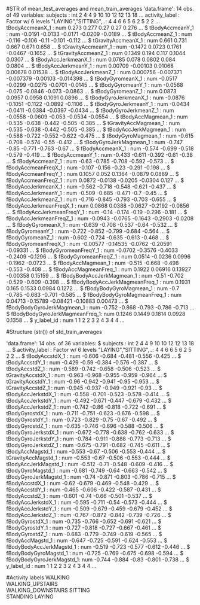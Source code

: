 #STR of mean_test_averages and mean_train_averages
'data.frame':	14 obs. of  49 variables:
 subjects                      : int  2 4 4 9 10 10 12 12 13 18 ...
 activity_label                : Factor w/ 6 levels "LAYING","SITTING",..: 4 4 6 6 5 6 2 5 2 2 ...
 tBodyAccmeanX_1               : num  0.273 0.277 0.27 0.27 0.276 ...
 $ tBodyAccmeanY_1               : num  -0.0191 -0.0133 -0.0171 -0.0209 -0.0189 ...
 $ tBodyAccmeanZ_1               : num  -0.116 -0.106 -0.11 -0.101 -0.112 ...
 $ tGravityAccmeanX_1            : num  0.661 0.731 0.667 0.671 0.658 ...
 $ tGravityAccmeanY_1            : num  -0.1472 0.0723 0.1761 -0.0467 -0.1652 ...
 $ tGravityAccmeanZ_1            : num  0.1349 0.194 0.117 0.1044 0.0307 ...
 $ tBodyAccJerkmeanX_1           : num  0.0785 0.078 0.0802 0.084 0.0804 ...
 $ tBodyAccJerkmeanY_1           : num  0.00709 -0.00103 0.01068 0.00678 0.01538 ...
 $ tBodyAccJerkmeanZ_1           : num  0.000756 -0.007371 -0.007379 -0.00103 -0.014398 ...
 $ tBodyGyromeanX_1              : num  -0.0517 -0.0299 -0.0275 -0.0701 -0.0145 ...
 $ tBodyGyromeanY_1              : num  -0.0568 -0.075 -0.0846 -0.073 -0.0863 ...
 $ tBodyGyromeanZ_1              : num  0.0873 0.0957 0.0958 0.1091 0.0896 ...
 $ tBodyGyroJerkmeanX_1          : num  -0.0876 -0.1051 -0.1122 -0.0892 -0.1106 ...
 $ tBodyGyroJerkmeanY_1          : num  -0.0434 -0.0411 -0.0384 -0.0397 -0.0434 ...
 $ tBodyGyroJerkmeanZ_1          : num  -0.0558 -0.0609 -0.053 -0.0534 -0.0554 ...
 $ tBodyAccMagmean_1             : num  -0.535 -0.638 -0.442 -0.505 -0.385 ...
 $ tGravityAccMagmean_1          : num  -0.535 -0.638 -0.442 -0.505 -0.385 ...
 $ tBodyAccJerkMagmean_1         : num  -0.588 -0.722 -0.552 -0.622 -0.475 ...
 $ tBodyGyroMagmean_1            : num  -0.615 -0.708 -0.574 -0.55 -0.412 ...
 $ tBodyGyroJerkMagmean_1        : num  -0.747 -0.85 -0.771 -0.763 -0.67 ...
 $ fBodyAccmeanX_1               : num  -0.574 -0.699 -0.518 -0.579 -0.419 ...
 $ fBodyAccmeanY_1               : num  -0.433 -0.611 -0.392 -0.61 -0.38 ...
 $ fBodyAccmeanZ_1               : num  -0.63 -0.785 -0.708 -0.592 -0.573 ...
 $ fBodyAccmeanFreqX_1           : num  -0.107 -0.156 -0.23 -0.291 -0.198 ...
 $ fBodyAccmeanFreqY_1           : num  0.1057 0.052 0.1364 -0.0879 0.0889 ...
 $ fBodyAccmeanFreqZ_1           : num  0.0872 -0.0138 -0.0205 -0.0304 0.127 ...
 $ fBodyAccJerkmeanX_1           : num  -0.562 -0.718 -0.548 -0.621 -0.437 ...
 $ fBodyAccJerkmeanY_1           : num  -0.509 -0.685 -0.471 -0.7 -0.45 ...
 $ fBodyAccJerkmeanZ_1           : num  -0.716 -0.845 -0.793 -0.703 -0.655 ...
 $ fBodyAccJerkmeanFreqX_1       : num  0.0868 0.0388 -0.0627 -0.2192 -0.0856 ...
 $ fBodyAccJerkmeanFreqY_1       : num  -0.14 -0.174 -0.19 -0.296 -0.181 ...
 $ fBodyAccJerkmeanFreqZ_1       : num  -0.0943 -0.0765 -0.1643 -0.2903 -0.0208 ...
 $ fBodyGyromeanX_1              : num  -0.639 -0.708 -0.537 -0.64 -0.532 ...
 $ fBodyGyromeanY_1              : num  -0.722 -0.852 -0.799 -0.684 -0.564 ...
 $ fBodyGyromeanZ_1              : num  -0.602 -0.724 -0.635 -0.613 -0.468 ...
 $ fBodyGyromeanFreqX_1          : num  -0.00577 -0.14535 -0.0762 -0.20591 -0.09331 ...
 $ fBodyGyromeanFreqY_1          : num  -0.0702 -0.3576 -0.4033 -0.2409 -0.1296 ...
 $ fBodyGyromeanFreqZ_1          : num  0.0514 -0.0236 0.0996 -0.1962 -0.0723 ...
 $ fBodyAccMagmean_1             : num  -0.515 -0.668 -0.498 -0.553 -0.408 ...
 $ fBodyAccMagmeanFreq_1         : num  0.1922 0.06916 0.13927 -0.00358 0.15159 ...
 $ fBodyBodyAccJerkMagmean_1     : num  -0.51 -0.702 -0.529 -0.609 -0.398 ...
 $ fBodyBodyAccJerkMagmeanFreq_1 : num  0.1931 0.165 0.1533 0.0984 0.1272 ...
 $ fBodyBodyGyroMagmean_1        : num  -0.7 -0.785 -0.683 -0.701 -0.585 ...
 $ fBodyBodyGyroMagmeanFreq_1    : num  0.04713 -0.15789 -0.08421 -0.10883 0.00473 ...
 $ fBodyBodyGyroJerkMagmean_1    : num  -0.752 -0.868 -0.793 -0.786 -0.713 ...
 $ fBodyBodyGyroJerkMagmeanFreq_1: num  0.1246 0.1449 0.1814 0.0928 0.1358 ...
 $ y_label_id                    : num  1 1 2 2 3 2 4 3 4 4 ...


#Structure (str()) of std_train_averages

'data.frame':	14 obs. of  36 variables:
 $ subjects                 : int  2 4 4 9 10 10 12 12 13 18 ...
 $ activity_label           : Factor w/ 6 levels "LAYING","SITTING",..: 4 4 6 6 5 6 2 5 2 2 ...
 $ tBodyAccstdX_1           : num  -0.606 -0.684 -0.481 -0.556 -0.425 ...
 $ tBodyAccstdY_1           : num  -0.429 -0.59 -0.384 -0.576 -0.387 ...
 $ tBodyAccstdZ_1           : num  -0.589 -0.742 -0.658 -0.506 -0.523 ...
 $ tGravityAccstdX_1        : num  -0.963 -0.968 -0.955 -0.959 -0.964 ...
 $ tGravityAccstdY_1        : num  -0.96 -0.942 -0.941 -0.95 -0.953 ...
 $ tGravityAccstdZ_1        : num  -0.945 -0.937 -0.949 -0.921 -0.93 ...
 $ tBodyAccJerkstdX_1       : num  -0.558 -0.701 -0.523 -0.578 -0.414 ...
 $ tBodyAccJerkstdY_1       : num  -0.492 -0.671 -0.447 -0.679 -0.432 ...
 $ tBodyAccJerkstdZ_1       : num  -0.742 -0.86 -0.818 -0.722 -0.691 ...
 $ tBodyGyrostdX_1          : num  -0.711 -0.751 -0.623 -0.676 -0.598 ...
 $ tBodyGyrostdY_1          : num  -0.723 -0.829 -0.75 -0.67 -0.492 ...
 $ tBodyGyrostdZ_1          : num  -0.635 -0.746 -0.696 -0.588 -0.506 ...
 $ tBodyGyroJerkstdX_1      : num  -0.672 -0.778 -0.638 -0.762 -0.633 ...
 $ tBodyGyroJerkstdY_1      : num  -0.784 -0.911 -0.888 -0.773 -0.713 ...
 $ tBodyGyroJerkstdZ_1      : num  -0.675 -0.791 -0.682 -0.745 -0.611 ...
 $ tBodyAccMagstd_1         : num  -0.553 -0.67 -0.506 -0.553 -0.444 ...
 $ tGravityAccMagstd_1      : num  -0.553 -0.67 -0.506 -0.553 -0.444 ...
 $ tBodyAccJerkMagstd_1     : num  -0.512 -0.71 -0.548 -0.609 -0.416 ...
 $ tBodyGyroMagstd_1        : num  -0.681 -0.749 -0.64 -0.663 -0.542 ...
 $ tBodyGyroJerkMagstd_1    : num  -0.74 -0.871 -0.803 -0.786 -0.715 ...
 $ fBodyAccstdX_1           : num  -0.62 -0.679 -0.469 -0.548 -0.429 ...
 $ fBodyAccstdY_1           : num  -0.465 -0.606 -0.422 -0.587 -0.431 ...
 $ fBodyAccstdZ_1           : num  -0.601 -0.74 -0.66 -0.501 -0.537 ...
 $ fBodyAccJerkstdX_1       : num  -0.595 -0.711 -0.54 -0.573 -0.444 ...
 $ fBodyAccJerkstdY_1       : num  -0.509 -0.679 -0.459 -0.679 -0.452 ...
 $ fBodyAccJerkstdZ_1       : num  -0.767 -0.872 -0.842 -0.739 -0.726 ...
 $ fBodyGyrostdX_1          : num  -0.735 -0.766 -0.652 -0.691 -0.621 ...
 $ fBodyGyrostdY_1          : num  -0.727 -0.818 -0.727 -0.667 -0.461 ...
 $ fBodyGyrostdZ_1          : num  -0.683 -0.779 -0.749 -0.619 -0.565 ...
 $ fBodyAccMagstd_1         : num  -0.647 -0.725 -0.591 -0.624 -0.553 ...
 $ fBodyBodyAccJerkMagstd_1 : num  -0.519 -0.723 -0.577 -0.612 -0.446 ...
 $ fBodyBodyGyroMagstd_1    : num  -0.725 -0.769 -0.675 -0.698 -0.594 ...
 $ fBodyBodyGyroJerkMagstd_1: num  -0.744 -0.884 -0.83 -0.801 -0.738 ...
 $ y_label_id               : num  1 1 2 2 3 2 4 3 4 4 ...
 
 #Activity labels
 WALKING            
 WALKING_UPSTAIRS   
 WALKING_DOWNSTAIRS 
 SITTING           
 STANDING
 LAYING         

